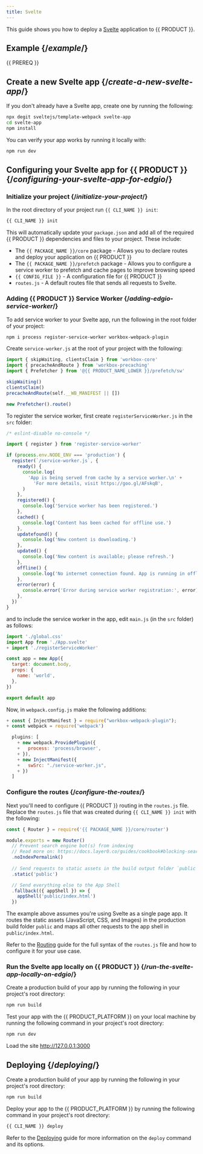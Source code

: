 ```yaml
---
title: Svelte
---
```


This guide shows you how to deploy a [Svelte](https://svelte.dev/) application to {{ PRODUCT }}.

## Example {/*example*/}

<ExampleButtons
  title="Svelte"
  siteUrl="https://edgio-community-layer0-svelte-example-default.layer0-limelight.link"
  repoUrl="https://github.com/layer0-docs/layer0-svelte-example" 
  deployFromRepo />

{{ PREREQ }}

## Create a new Svelte app {/*create-a-new-svelte-app*/}

If you don't already have a Svelte app, create one by running the following:

```bash
npx degit sveltejs/template-webpack svelte-app
cd svelte-app
npm install
```

You can verify your app works by running it locally with:

```bash
npm run dev
```

## Configuring your Svelte app for {{ PRODUCT }} {/*configuring-your-svelte-app-for-edgio*/}

### Initialize your project {/*initialize-your-project*/}

In the root directory of your project run `{{ CLI_NAME }} init`:

```bash
{{ CLI_NAME }} init
```

This will automatically update your `package.json` and add all of the required {{ PRODUCT }} dependencies and files to your project. These include:

- The `{{ PACKAGE_NAME }}/core` package - Allows you to declare routes and deploy your application on {{ PRODUCT }}
- The `{{ PACKAGE_NAME }}/prefetch` package - Allows you to configure a service worker to prefetch and cache pages to improve browsing speed
- `{{ CONFIG_FILE }}` - A configuration file for {{ PRODUCT }}
- `routes.js` - A default routes file that sends all requests to Svelte.

### Adding {{ PRODUCT }} Service Worker {/*adding-edgio-service-worker*/}

To add service worker to your Svelte app, run the following in the root folder of your project:

```bash
npm i process register-service-worker workbox-webpack-plugin
```

Create `service-worker.js` at the root of your project with the following:

```js
import { skipWaiting, clientsClaim } from 'workbox-core'
import { precacheAndRoute } from 'workbox-precaching'
import { Prefetcher } from '@{{ PRODUCT_NAME_LOWER }}/prefetch/sw'

skipWaiting()
clientsClaim()
precacheAndRoute(self.__WB_MANIFEST || [])

new Prefetcher().route()
```

To register the service worker, first create `registerServiceWorker.js` in the `src` folder:

```js
/* eslint-disable no-console */

import { register } from 'register-service-worker'

if (process.env.NODE_ENV === 'production') {
  register(`/service-worker.js`, {
    ready() {
      console.log(
        'App is being served from cache by a service worker.\n' +
          'For more details, visit https://goo.gl/AFskqB',
      )
    },
    registered() {
      console.log('Service worker has been registered.')
    },
    cached() {
      console.log('Content has been cached for offline use.')
    },
    updatefound() {
      console.log('New content is downloading.')
    },
    updated() {
      console.log('New content is available; please refresh.')
    },
    offline() {
      console.log('No internet connection found. App is running in offline mode.')
    },
    error(error) {
      console.error('Error during service worker registration:', error)
    },
  })
}
```

and to include the service worker in the app, edit `main.js` (in the `src` folder) as follows:

```js
import './global.css'
import App from './App.svelte'
+ import './registerServiceWorker'

const app = new App({
  target: document.body,
  props: {
    name: 'world',
  },
})

export default app
```

Now, in `webpack.config.js` make the following additions:

```js
+ const { InjectManifest } = require("workbox-webpack-plugin");
+ const webpack = require('webpack')

  plugins: [
    + new webpack.ProvidePlugin({
    +   process: 'process/browser',
    + }),
    + new InjectManifest({
    +   swSrc: "./service-worker.js",
    + })
  ]
```

### Configure the routes {/*configure-the-routes*/}

Next you'll need to configure {{ PRODUCT }} routing in the `routes.js` file.
Replace the `routes.js` file that was created during `{{ CLI_NAME }} init` with the following:

```js
const { Router } = require('{{ PACKAGE_NAME }}/core/router')

module.exports = new Router()
  // Prevent search engine bot(s) from indexing
  // Read more on: https://docs.layer0.co/guides/cookbook#blocking-search-engine-crawlers
  .noIndexPermalink()
  
  // Send requests to static assets in the build output folder `public`
  .static('public')

  // Send everything else to the App Shell
  .fallback(({ appShell }) => {
    appShell('public/index.html')
  })
```

The example above assumes you're using Svelte as a single page app. It routes the static assets (JavaScript, CSS, and Images) in the production build folder `public` and maps all other requests to the app shell in `public/index.html`.

Refer to the [Routing](routing) guide for the full syntax of the `routes.js` file and how to configure it for your use case.

### Run the Svelte app locally on {{ PRODUCT }} {/*run-the-svelte-app-locally-on-edgio*/}

Create a production build of your app by running the following in your project's root directory:

```bash
npm run build
```

Test your app with the {{ PRODUCT_PLATFORM }} on your local machine by running the following command in your project's root directory:

```bash
npm run dev
```

Load the site http://127.0.0.1:3000

## Deploying {/*deploying*/}

Create a production build of your app by running the following in your project's root directory:

```bash
npm run build
```

Deploy your app to the {{ PRODUCT_PLATFORM }} by running the following command in your project's root directory:

```bash
{{ CLI_NAME }} deploy
```

Refer to the [Deploying](deploy_apps) guide for more information on the `deploy` command and its options.

